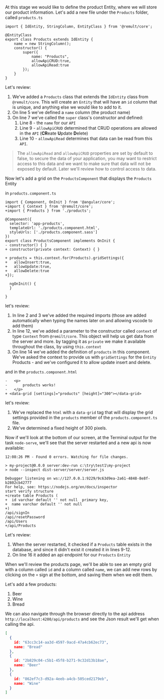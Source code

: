 At this stage we would like to define the product Entity, where we will store our product information.
Let's add a new file under the `Products` folder, called `products.ts`

```csdiff
import { IdEntity, StringColumn, EntityClass } from '@remult/core';

@EntityClass
export class Products extends IdEntity {
    name = new StringColumn();
    constructor() {
        super({
            name: "Products",
            allowApiCRUD:true,
            allowApiRead:true
        });
    }
}
```

Let's review:
1. We've added a `Products` class that extends the `IdEntity` class from `@remult/core`. This will create an `Entity` that will have an `id` column that is unique, and anything else we would like to add to it.
2. On line 5 we've defined a `name` column (the product name)
3. On line 7 we've called the `super` class's constructor and defined:
   1.  Line 8 - the `name` for our `API` 
   2.  Line 9 - `allowApiCRUD` determined that CRUD operations are allowed in the `API` (**CR**eate **U**pdate **D**elete)
   3.  Line 10 - `allowApiRead` determines that data can be read from this `API`.

>The `allowApiRead` and `allowApiCRUD` properties are set by default to false, to secure the data of your application, you may want to restrict access to this data and we want to make sure that data will not be exposed by default. Later we'll review how to control access to data.

Now let's add a grid on the `ProductsComponent` that displays the `Products` Entity

in `products.component.ts`
```csdiff
import { Component, OnInit } from '@angular/core';
+import { Context } from '@remult/core';
+import { Products } from './products';

@Component({
  selector: 'app-products',
  templateUrl: './products.component.html',
  styleUrls: ['./products.component.sass']
})
export class ProductsComponent implements OnInit {
- constructor() { }
+ constructor(private context: Context) { }

+ products = this.context.for(Products).gridSettings({
+   allowInsert:true,
+   allowUpdate:true,
+   allowDelete:true
+});

  ngOnInit() {
  }

}
```

let's review:
1. In line 2 and 3 we've added the required imports (those are added automatically when typing the names later on and allowing vscode to add them)
2. In line 12, we've added a parameter to the constructor called `context` of type `Context` from `@remilt/core`. This object will help us get data from the server and more. by tagging it as `private` we make it available throughout the class, by using `this.context`
3. On line 14 we've added the definition of `products` in this component. We've asked the context to provide us with `gridSettings` for the `Entity` Products - and we've configured it to allow update insert and delete.

and in the `products.component.html`
```csdiff
-   <p>
-       products works!
-   </p>
+ <data-grid [settings]="products" [height]="300"></data-grid>
```

let's review:
1. We've replaced the `html` with a `data-grid` tag that will display the grid settings provided in the `products` member of the `products.component.ts` file.
2. We've determined a fixed height of 300 pixels.

Now if we'll look at the bottom of our screen, at the Terminal output for the task `node-serve`, we'll see that the server restarted and a new api is now available:
```csdiff
12:08:26 PM - Found 0 errors. Watching for file changes.

> my-project@0.0.0 server:dev-run c:\try\test1\my-project
> node --inspect dist-server/server/server.js

Debugger listening on ws://127.0.0.1:9229/9c63d9ea-2a61-4848-8e8f-b2802cb42777
For help, see: https://nodejs.org/en/docs/inspector
start verify structure
+create table Products (
+  id varchar default '' not null  primary key,
+  name varchar default '' not null
+)
/api/signIn
/api/resetPassword
/api/Users
+/api/Products
```
Let's review:
1. When the server restarted, it checked if a `Products` table exists in the database, and since it didn't exist it created it in lines 9-12.
2. On line 16 it added an api endpoint for our `Products` `Entity`


When we'll review the products page, we'll be able to see an empty grid with a column called `id` and a column called `name`, we can add new rows by clicking on the `+` sign at the bottom, and saving them when we edit them.

Let's add a few products:
1. Beer
2. Wine
3. Bread

We can also navigate through the browser directly to the api address `http://localhost:4200/api/products` and see the Json result we'll get when calling the api.

```JSON
[
  {
    id: "63cc3c14-aa3d-4597-9acd-47a4cb62ec73",
    name: "Bread"
  },
  {
    id: "2b829c04-c5b1-45f8-b271-9c32d13b18ae",
    name: "Beer"
  },
  {
    id: "862ef7c3-d92a-4eeb-a4cb-505ced2179eb",
    name: "Wine"
  }
]
```
